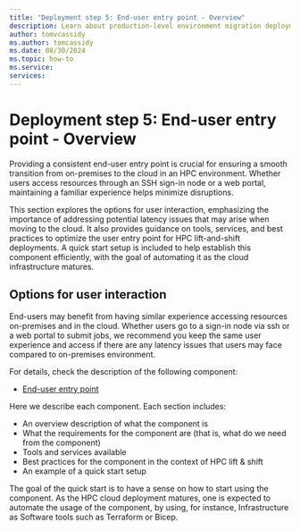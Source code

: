```yaml
---
title: "Deployment step 5: End-user entry point - Overview"
description: Learn about production-level environment migration deployment step five.
author: tomvcassidy
ms.author: tomcassidy
ms.date: 08/30/2024
ms.topic: how-to
ms.service: 
services: 
---
```


# Deployment step 5: End-user entry point - Overview

Providing a consistent end-user entry point is crucial for ensuring a smooth transition from on-premises to the cloud in an HPC environment. Whether users access resources through an SSH sign-in node or a web portal, maintaining a familiar experience helps minimize disruptions.

This section explores the options for user interaction, emphasizing the importance of addressing potential latency issues that may arise when moving to the cloud. It also provides guidance on tools, services, and best practices to optimize the user entry point for HPC lift-and-shift deployments. A quick start setup is included to help establish this component efficiently, with the goal of automating it as the cloud infrastructure matures.

## Options for user interaction

End-users may benefit from having similar experience accessing resources on-premises and in the cloud. Whether users go to a sign-in node via ssh or a web portal to submit jobs, we recommend you keep the same user experience and access if there are any latency issues that users may face compared to on-premises environment.

For details, check the description of the following component:

- [End-user entry point](lift-and-shift-step-5-end-user-entry-point.md)

Here we describe each component. Each section includes:

- An overview description of what the component is
- What the requirements for the component are (that is, what do we need from the component)
- Tools and services available
- Best practices for the component in the context of HPC lift & shift
- An example of a quick start setup

The goal of the quick start is to have a sense on how to start using the component. As the HPC cloud deployment matures, one is expected to automate the usage of the component, by using, for instance, Infrastructure as Software tools such as Terraform or Bicep.
